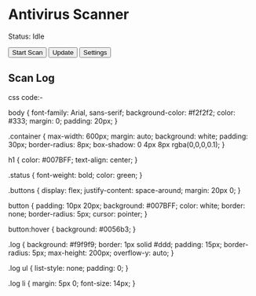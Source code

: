<!DOCTYPE html>
<html lang="en">
<head>
  <meta charset="UTF-8" />
  <meta name="viewport" content="width=device-width, initial-scale=1.0"/>
  <title>Simple Antivirus UI</title>
  <link rel="stylesheet" href="style.css" />
</head>
<body>
  <div class="container">
    <h1>Antivirus Scanner</h1>
    <p>Status: <span class="status">Idle</span></p>
    <div class="buttons">
      <button onclick="fakeScan()">Start Scan</button>
      <button>Update</button>
      <button>Settings</button>
    </div>
    <div class="log">
      <h2>Scan Log</h2>
      <ul id="scan-log"></ul>
    </div>
  </div>

  <script>
    function fakeScan() {
      document.querySelector(".status").textContent = "Scanning...";
      const log = document.getElementById("scan-log");
      log.innerHTML = "";
      const fakeFiles = ["C:/Windows/System32", "C:/Program Files", "D:/Games", "C:/Users/You/Documents"];
      fakeFiles.forEach((file, index) => {
        setTimeout(() => {
          const li = document.createElement("li");
          li.textContent = `Scanned: ${file} - No Threats Found`;
          log.appendChild(li);
          if (index === fakeFiles.length - 1) {
            document.querySelector(".status").textContent = "Scan Complete";
          }
        }, index * 1000);
      });
    }
  </script>
</body>
</html>



css code:- 

body {
  font-family: Arial, sans-serif;
  background-color: #f2f2f2;
  color: #333;
  margin: 0;
  padding: 20px;
}

.container {
  max-width: 600px;
  margin: auto;
  background: white;
  padding: 30px;
  border-radius: 8px;
  box-shadow: 0 4px 8px rgba(0,0,0,0.1);
}

h1 {
  color: #007BFF;
  text-align: center;
}

.status {
  font-weight: bold;
  color: green;
}

.buttons {
  display: flex;
  justify-content: space-around;
  margin: 20px 0;
}

button {
  padding: 10px 20px;
  background: #007BFF;
  color: white;
  border: none;
  border-radius: 5px;
  cursor: pointer;
}

button:hover {
  background: #0056b3;
}

.log {
  background: #f9f9f9;
  border: 1px solid #ddd;
  padding: 15px;
  border-radius: 5px;
  max-height: 200px;
  overflow-y: auto;
}

.log ul {
  list-style: none;
  padding: 0;
}

.log li {
  margin: 5px 0;
  font-size: 14px;
}






